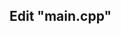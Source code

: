 <!-- [A6-1] (https://prezi.com/p/edit/-xdwv8fik5xk/)

## ![A6-1](https://nimbus-screenshots.s3.amazonaws.com/s/755b581682ecd0e6e9ccc62edfbc1421.png) -->

## Edit "main.cpp"
